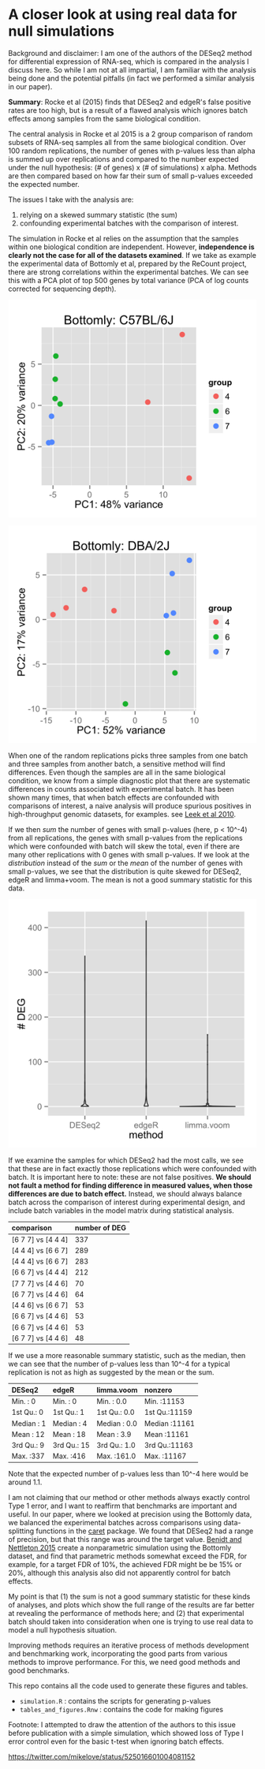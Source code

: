# A closer look at using real data for null simulations

Background and disclaimer: I am one of the authors of the DESeq2
method for differential expression of RNA-seq, which is compared in
the analysis I discuss here. So while I am not at all impartial, I am
familiar with the analysis being done and the potential pitfalls
(in fact we performed a similar analysis in our paper).

**Summary**: Rocke et al (2015) finds that DESeq2 and edgeR's false 
positive rates are too high, but is a result of a flawed analysis
which ignores batch effects among samples from the same
biological condition.

The central analysis in Rocke et al 2015 is a 2 group comparison of random
subsets of RNA-seq samples all from the same biological
condition. Over 100 random replications, the number of genes with p-values
less than alpha is summed up over replications
and compared to the number expected under
the null hypothesis: (# of genes) x (# of simulations) x alpha.
Methods are then compared based on how far their sum of small p-values
exceeded the expected number.

The issues I take with the analysis are: 

1. relying on a skewed summary statistic (the sum)
2. confounding experimental batches with the comparison of interest.

The simulation in Rocke et al relies on the assumption that the
samples within one biological condition are independent. 
However, **independence is clearly not the case for all of the datasets examined**.
If we take as example the experimental data of Bottomly et al, prepared by the
ReCount project, there are strong correlations within the experimental
batches. We can see this with a PCA plot of top 500 genes by total variance
(PCA of log counts corrected for sequencing depth).

![Bottomly PCA 1](figure/rgraphics-pcaBottomly-1.png)

![Bottomly PCA 2](figure/rgraphics-pcaBottomly-2.png)

When one of the random replications picks three samples from one
batch and three samples from another batch, a sensitive method will find differences.
Even though the samples are all in the same biological condition,
we know from a simple diagnostic plot that
there are systematic differences in counts associated with experimental batch.
It has been shown many times, that when batch effects are
confounded with comparisons of interest, a naive analysis
will produce spurious positives in high-throughput genomic datasets,
for examples. see [Leek et al 2010](http://www.ncbi.nlm.nih.gov/pmc/articles/PMC3880143/).

If we then *sum* the number of genes with small p-values (here, p < 10^-4)
from all replications,
the genes with small p-values from the replications which were confounded with batch
will skew the total, even if there are many other replications
with 0 genes with small p-values.
If we look at the *distribution* instead of the *sum* or the *mean* of
the number of genes with small p-values, we see that the distribution
is quite skewed for DESeq2, edgeR and limma+voom.
The mean is not a good summary statistic for this data.

![Distribution of Bottomly # DEG](figure/rgraphics-bottomlyPlotDist-1.png)

If we examine the samples for which DESeq2 had the most
calls, we see that these are in fact exactly those replications which were
confounded with batch. It is important here to note: these are not false
positives. **We should not fault a method for finding difference
in measured values, when those differences are due to batch effect.**
Instead, we should always balance batch across the comparison of interest
during experimental design, and include batch variables in the model matrix
during statistical analysis.

|comparison         |number of DEG |
|:------------------|:-------------|
|[6 7 7] vs [4 4 4] |337           |
|[4 4 4] vs [6 6 7] |289           |
|[4 4 4] vs [6 6 7] |283           |
|[6 6 7] vs [4 4 4] |212           |
|[7 7 7] vs [4 4 6] |70            |
|[6 7 7] vs [4 4 6] |64            |
|[4 4 6] vs [6 6 7] |53            |
|[6 6 7] vs [4 4 6] |53            |
|[6 6 7] vs [4 4 6] |53            |
|[6 7 7] vs [4 4 6] |48            |

If we use a more reasonable summary statistic, such as the median, then
we can see that the number of p-values less than 10^-4 for a typical
replication is not as high as suggested by the mean or the sum.


|    DESeq2  |    edgeR   |  limma.voom  |   nonzero    |
|:-----------|:-----------|:-------------|:-------------|
|Min.   :  0 |Min.   :  0 |Min.   :  0.0 |Min.   :11153 |
|1st Qu.:  0 |1st Qu.:  1 |1st Qu.:  0.0 |1st Qu.:11159 |
|Median :  1 |Median :  4 |Median :  0.0 |Median :11161 |
|Mean   : 12 |Mean   : 18 |Mean   :  3.9 |Mean   :11161 |
|3rd Qu.:  9 |3rd Qu.: 15 |3rd Qu.:  1.0 |3rd Qu.:11163 |
|Max.   :337 |Max.   :416 |Max.   :161.0 |Max.   :11167 |


Note that the expected number of p-values less than 10^-4 here would
be around 1.1.

I am not claiming that our method or other methods always exactly
control Type 1 error, and I want to reaffirm that benchmarks are
important and useful.  In our paper, where we looked at precision
using the Bottomly data, we balanced the experimental batches across
comparisons using data-splitting functions in the [caret](http://topepo.github.io/caret/index.html)
package.  We found that DESeq2 had a range of precision, but that this
range was around the target value.
[Benidt and Nettleton 2015](http://dx.doi.org/10.1093/bioinformatics/btv124)
create a nonparametric simulation using the Bottomly dataset, and find
that parametric methods somewhat exceed the FDR, for example, for a
target FDR of 10%, the achieved FDR might be be 15% or 20%, although
this analysis also did not apparently control for batch effects.

My point is that (1) the sum is not a good summary statistic for these kinds of
analyses, and plots which show the full range of the results
are far better at revealing the performance of methods here;
and (2) that experimental batch should taken into consideration when
one is trying to use real data to model a null hypothesis situation.

Improving methods requires an iterative process of methods development and benchmarking
work, incorporating the good parts from various methods to improve
performance. For this, we need good methods and good benchmarks.

This repo contains all the code used to generate these figures and tables.

* `simulation.R` : contains the scripts for generating p-values
* `tables_and_figures.Rnw` : contains the code for making figures

Footnote: I attempted to draw the attention of the authors to this issue before
publication with a simple simulation, which showed loss of Type I error
control even for the basic t-test when ignoring batch effects.

<https://twitter.com/mikelove/status/525016601004081152>

